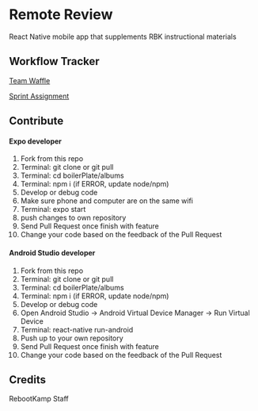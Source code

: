 # Remote Review

React Native mobile app that supplements RBK instructional materials

## Workflow Tracker
[Team Waffle](https://waffle.io/RBK5HIRProject/boilerPlate)
  
[Sprint Assignment](https://docs.google.com/spreadsheets/d/1p2Ys5zHqH098s0ICJlErpEAISo15yS-p2fYpZ76Doco/edit?usp=sharing)


## Contribute

#### Expo developer
1. Fork from this repo
2. Terminal: git clone or git pull
3. Terminal: cd boilerPlate/albums
5. Terminal: npm i (if ERROR, update node/npm)
6. Develop or debug code
7. Make sure phone and computer are on the same wifi 
8. Terminal: expo start  
9. push changes to own repository
10. Send Pull Request once finish with feature
11. Change your code based on the feedback of the Pull Request
  
#### Android Studio developer

1. Fork from this repo
2. Terminal: git clone or git pull
3. Terminal: cd boilerPlate/albums
5. Terminal: npm i (if ERROR, update node/npm)
6. Develop or debug code
7. Open Android Studio -> Android Virtual Device Manager -> Run Virtual Device
7. Terminal: react-native run-android
8. Push up to your own repository
9. Send Pull Request once finish with feature
10. Change your code based on the feedback of the Pull Request

## Credits

RebootKamp Staff

